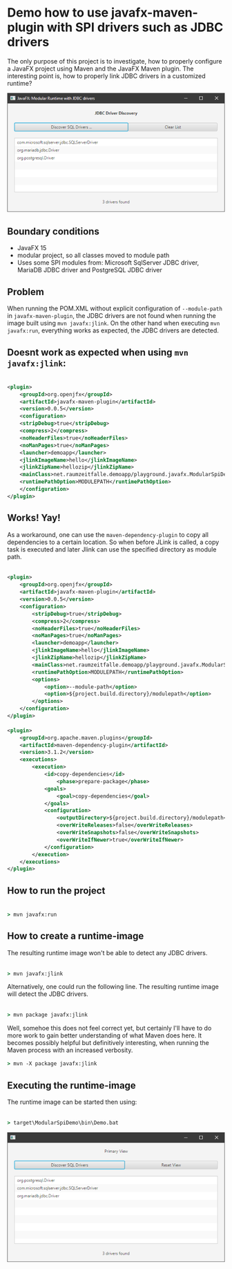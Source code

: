 # Demo how to use javafx-maven-plugin with SPI drivers such as JDBC drivers

The only purpose of this project is to investigate, how to properly configure a JavaFX project
using Maven and the JavaFX Maven plugin. The interesting point is, how to properly link JDBC
drivers in a customized runtime?

![DemoApp](DemoAppView2.png) 

## Boundary conditions

* JavaFX 15
* modular project, so all classes moved to module path
* Uses some SPI modules from: Microsoft SqlServer JDBC driver, MariaDB JDBC driver and PostgreSQL JDBC driver

## Problem

When running the POM.XML without explicit configuration of `--module-path` in `javafx-maven-plugin`,
the JDBC drivers are not found when running the image built using `mvn javafx:jlink`. On the other hand
when executing `mvn javafx:run`, everything works as expected, the JDBC drivers are detected.

## Doesnt work as expected when using `mvn javafx:jlink`:

```XML

<plugin>
	<groupId>org.openjfx</groupId>
	<artifactId>javafx-maven-plugin</artifactId>
	<version>0.0.5</version>
	<configuration>
	<stripDebug>true</stripDebug>
	<compress>2</compress>
	<noHeaderFiles>true</noHeaderFiles>
	<noManPages>true</noManPages>
	<launcher>demoapp</launcher>
	<jlinkImageName>hello</jlinkImageName>
	<jlinkZipName>hellozip</jlinkZipName>
	<mainClass>net.raumzeitfalle.demoapp/playground.javafx.ModularSpiDemo</mainClass>
	<runtimePathOption>MODULEPATH</runtimePathOption>
	</configuration>
</plugin>

```

## Works! Yay!

As a workaround, one can use the `maven-dependency-plugin` to copy all dependencies to a certain location.
So when before JLink is called, a copy task is executed and later Jlink can use the specified directory
as module path.

```XML

<plugin>
	<groupId>org.openjfx</groupId>
	<artifactId>javafx-maven-plugin</artifactId>
	<version>0.0.5</version>
	<configuration>
		<stripDebug>true</stripDebug>
		<compress>2</compress>
		<noHeaderFiles>true</noHeaderFiles>
		<noManPages>true</noManPages>
		<launcher>demoapp</launcher>
		<jlinkImageName>hello</jlinkImageName>
		<jlinkZipName>hellozip</jlinkZipName>
		<mainClass>net.raumzeitfalle.demoapp/playground.javafx.ModularSpiDemo</mainClass>
		<runtimePathOption>MODULEPATH</runtimePathOption>
		<options>
			<option>--module-path</option>
			<option>${project.build.directory}/modulepath</option>
		</options>
	</configuration>
</plugin>

<plugin>
	<groupId>org.apache.maven.plugins</groupId>
	<artifactId>maven-dependency-plugin</artifactId>
	<version>3.1.2</version>
	<executions>
		<execution>
			<id>copy-dependencies</id>
				<phase>prepare-package</phase>
			<goals>
				<goal>copy-dependencies</goal>
			</goals>
			<configuration>
				<outputDirectory>${project.build.directory}/modulepath</outputDirectory>
				<overWriteReleases>false</overWriteReleases>
				<overWriteSnapshots>false</overWriteSnapshots>
				<overWriteIfNewer>true</overWriteIfNewer>
			</configuration>
		</execution>
	</executions>
</plugin>

```

## How to run the project

```cmd

> mvn javafx:run

```

## How to create a runtime-image

The resulting runtime image won't be able to detect any JDBC drivers.

```cmd

> mvn javafx:jlink

```

Alternatively, one could run the following line. The resulting runtime image will detect the JDBC drivers.

```cmd

> mvn package javafx:jlink

```

Well, somehoe this does not feel correct yet, but certainly I'll have to do more work to gain better 
understanding of what Maven does here. It becomes possibly helpful but definitively interesting,
when running the Maven process with an increased verbosity.

```cmd
> mvn -X package javafx:jlink

```


## Executing the runtime-image

The runtime image can be started then using:


```cmd

> target\ModularSpiDemo\bin\Demo.bat

```

![How it loogs like](DemoAppView.png) 

